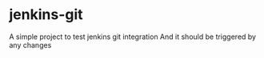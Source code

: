 # jenkins-git

A simple project to test jenkins git integration
And it should be triggered by any changes
